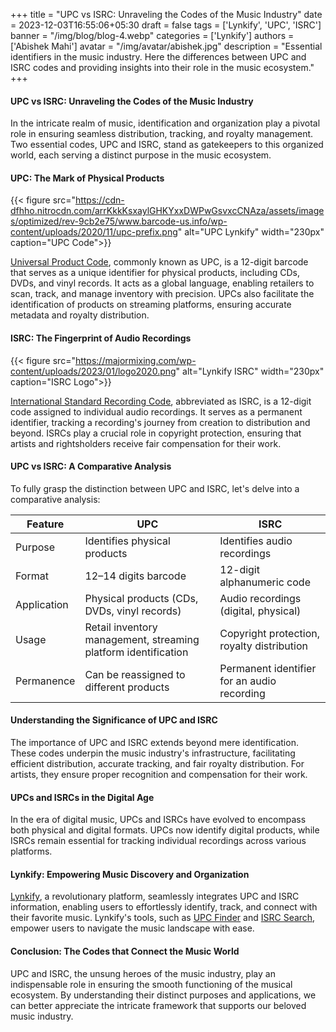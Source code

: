 +++
title = "UPC vs ISRC: Unraveling the Codes of the Music Industry"
date = 2023-12-03T16:55:06+05:30
draft = false
tags = ['Lynkify', 'UPC', 'ISRC']
banner = "/img/blog/blog-4.webp"
categories = ['Lynkify']
authors = ['Abishek Mahi']
avatar = "/img/avatar/abishek.jpg"
description = "Essential identifiers in the music industry. Here the differences between UPC and ISRC codes and providing insights into their role in the music ecosystem."
+++

#### UPC vs ISRC: Unraveling the Codes of the Music Industry

In the intricate realm of music, identification and organization play a pivotal role in ensuring seamless distribution, tracking, and royalty management. Two essential codes, UPC and ISRC, stand as gatekeepers to this organized world, each serving a distinct purpose in the music ecosystem.

#### UPC: The Mark of Physical Products

{{< figure src="https://cdn-dfhho.nitrocdn.com/arrKkkKsxaylGHKYxxDWPwGsvxcCNAza/assets/images/optimized/rev-9cb2e75/www.barcode-us.info/wp-content/uploads/2020/11/upc-prefix.png" alt="UPC Lynkify" width="230px" caption="UPC Code">}}

[Universal Product Code](https://en.wikipedia.org/wiki/Universal_Product_Code), commonly known as UPC, is a 12-digit barcode that serves as a unique identifier for physical products, including CDs, DVDs, and vinyl records. It acts as a global language, enabling retailers to scan, track, and manage inventory with precision. UPCs also facilitate the identification of products on streaming platforms, ensuring accurate metadata and royalty distribution.

#### ISRC: The Fingerprint of Audio Recordings

{{< figure src="https://majormixing.com/wp-content/uploads/2023/01/logo2020.png" alt="Lynkify ISRC" width="230px" caption="ISRC Logo">}}

[International Standard Recording Code](https://en.wikipedia.org/wiki/International_Standard_Recording_Code), abbreviated as ISRC, is a 12-digit code assigned to individual audio recordings. It serves as a permanent identifier, tracking a recording's journey from creation to distribution and beyond. ISRCs play a crucial role in copyright protection, ensuring that artists and rightsholders receive fair compensation for their work.

#### UPC vs ISRC: A Comparative Analysis

To fully grasp the distinction between UPC and ISRC, let's delve into a comparative analysis:

| Feature     | UPC                                                            | ISRC                                        |
| ----------- | -------------------------------------------------------------- | ------------------------------------------- |
| Purpose     | Identifies physical products                                   | Identifies audio recordings                 |
| Format      | 12–14 digits barcode                                           | 12-digit alphanumeric code                  |
| Application | Physical products (CDs, DVDs, vinyl records)                   | Audio recordings (digital, physical)        |
| Usage       | Retail inventory management, streaming platform identification | Copyright protection, royalty distribution  |
| Permanence  | Can be reassigned to different products                        | Permanent identifier for an audio recording |

#### Understanding the Significance of UPC and ISRC

The importance of UPC and ISRC extends beyond mere identification. These codes underpin the music industry's infrastructure, facilitating efficient distribution, accurate tracking, and fair royalty distribution. For artists, they ensure proper recognition and compensation for their work.

#### UPCs and ISRCs in the Digital Age

In the era of digital music, UPCs and ISRCs have evolved to encompass both physical and digital formats. UPCs now identify digital products, while ISRCs remain essential for tracking individual recordings across various platforms.

#### Lynkify: Empowering Music Discovery and Organization

[Lynkify](https://lynkify.in/), a revolutionary platform, seamlessly integrates UPC and ISRC information, enabling users to effortlessly identify, track, and connect with their favorite music. Lynkify's tools, such as [UPC Finder](https://lynkify.in/upc-search) and [ISRC Search](https://lynkify.in/isrc-search), empower users to navigate the music landscape with ease.

#### Conclusion: The Codes that Connect the Music World

UPC and ISRC, the unsung heroes of the music industry, play an indispensable role in ensuring the smooth functioning of the musical ecosystem. By understanding their distinct purposes and applications, we can better appreciate the intricate framework that supports our beloved music industry.
